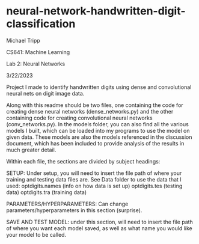# neural-network-handwritten-digit-classification
Michael Tripp

CS641: Machine Learning

Lab 2: Neural Networks

3/22/2023


Project I made to identify handwritten digits using dense and convolutional neural nets on digit image data.

Along with this readme should be two files, one containing the code for creating dense neural networks 
(dense_networks.py) and the other containing code for creating convolutional neural networks (conv_networks.py). 
In the models folder, you can also find all the various models I built, which can be loaded into my programs to 
use the model on given data. These models are also the models referenced in the discussion document, which has 
been included to provide analysis of the results in much greater detail.

Within each file, the sections are divided by subject headings:

SETUP: Under setup, you will need to insert the file path of where your training and testing data files are. See Data 
folder to use the data that I used:
  optdigits.names (info on how data is set up)
  optdigits.tes   (testing data)
  optdigits.tra   (training data)
	
PARAMETERS/HYPERPARAMETERS: Can change parameters/hyperparameters in this section (surprise).

SAVE AND TEST MODEL: under this section, will need to insert the file path of where you want each model saved, as 
well as what name you would like your model to be called.
